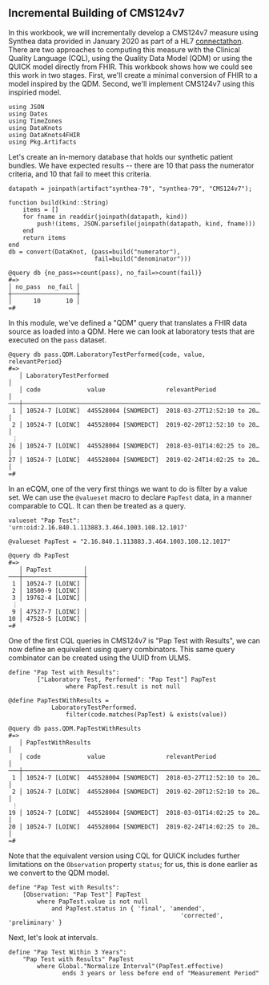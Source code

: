 ## Incremental Building of CMS124v7

In this workbook, we will incrementally develop a CMS124v7 measure using
Synthea data provided in January 2020 as part of a HL7 [connectathon](
https://github.com/DBCG/connectathon/tree/master/fhir3/supplemental-tests).
There are two approaches to computing this measure with the Clinical
Quality Language (CQL), using the Quality Data Model (QDM) or using the
QUICK model directly from FHIR. This workbook shows how we could see
this work in two stages. First, we'll create a minimal conversion of
FHIR to a model inspired by the QDM. Second, we'll implement CMS124v7
using this inspiried model.

    using JSON
    using Dates
    using TimeZones
    using DataKnots
    using DataKnots4FHIR
    using Pkg.Artifacts

Let's create an in-memory database that holds our synthetic patient
bundles. We have expected results -- there are 10 that pass the
numerator criteria, and 10 that fail to meet this criteria.

    datapath = joinpath(artifact"synthea-79", "synthea-79", "CMS124v7");

    function build(kind::String)
        items = []
        for fname in readdir(joinpath(datapath, kind))
            push!(items, JSON.parsefile(joinpath(datapath, kind, fname)))
        end
        return items
    end
    db = convert(DataKnot, (pass=build("numerator"),
                            fail=build("denominator")))

    @query db {no_pass=>count(pass), no_fail=>count(fail)}
    #=>
    │ no_pass  no_fail │
    ┼──────────────────┼
    │      10       10 │
    =#

In this module, we've defined a "QDM" query that translates a FHIR data
source as loaded into a QDM. Here we can look at laboratory tests that
are executed on the `pass` dataset.

    @query db pass.QDM.LaboratoryTestPerformed{code, value, relevantPeriod}
    #=>
       │ LaboratoryTestPerformed                                          │
       │ code             value                 relevantPeriod            │
    ───┼──────────────────────────────────────────────────────────────────┼
     1 │ 10524-7 [LOINC]  445528004 [SNOMEDCT]  2018-03-27T12:52:10 to 20…│
     2 │ 10524-7 [LOINC]  445528004 [SNOMEDCT]  2019-02-20T12:52:10 to 20…│
     ⋮
    26 │ 10524-7 [LOINC]  445528004 [SNOMEDCT]  2018-03-01T14:02:25 to 20…│
    27 │ 10524-7 [LOINC]  445528004 [SNOMEDCT]  2019-02-24T14:02:25 to 20…│
    =#

In an eCQM, one of the very first things we want to do is filter by a
value set. We can use the `@valueset` macro to declare `PapTest` data,
in a manner comparable to CQL. It can then be treated as a query.

```CQL
valueset "Pap Test": 'urn:oid:2.16.840.1.113883.3.464.1003.108.12.1017'
```

    @valueset PapTest = "2.16.840.1.113883.3.464.1003.108.12.1017"

    @query db PapTest
    #=>
       │ PapTest         │
    ───┼─────────────────┼
     1 │ 10524-7 [LOINC] │
     2 │ 18500-9 [LOINC] │
     3 │ 19762-4 [LOINC] │
     ⋮
     9 │ 47527-7 [LOINC] │
    10 │ 47528-5 [LOINC] │
    =#

One of the first CQL queries in CMS124v7 is "Pap Test with Results", we
can now define an equivalent using query combinators. This same query
combinator can be created using the UUID from ULMS.

```CQL
define "Pap Test with Results":
        ["Laboratory Test, Performed": "Pap Test"] PapTest
                where PapTest.result is not null
```

    @define PapTestWithResults =
                LaboratoryTestPerformed.
                    filter(code.matches(PapTest) & exists(value))

    @query db pass.QDM.PapTestWithResults
    #=>
       │ PapTestWithResults                                               │
       │ code             value                 relevantPeriod            │
    ───┼──────────────────────────────────────────────────────────────────┼
     1 │ 10524-7 [LOINC]  445528004 [SNOMEDCT]  2018-03-27T12:52:10 to 20…│
     2 │ 10524-7 [LOINC]  445528004 [SNOMEDCT]  2019-02-20T12:52:10 to 20…│
     ⋮
    19 │ 10524-7 [LOINC]  445528004 [SNOMEDCT]  2018-03-01T14:02:25 to 20…│
    20 │ 10524-7 [LOINC]  445528004 [SNOMEDCT]  2019-02-24T14:02:25 to 20…│
    =#

Note that the equivalent version using CQL for QUICK includes further
limitations on the `Observation` property `status`; for us, this is done
earlier as we convert to the QDM model.

```CQL
define "Pap Test with Results":
	[Observation: "Pap Test"] PapTest
		where PapTest.value is not null
			and PapTest.status in { 'final', 'amended',
                                                'corrected', 'preliminary' }
```

Next, let's look at intervals.

```CQL
define "Pap Test Within 3 Years":
	"Pap Test with Results" PapTest
		where Global."Normalize Interval"(PapTest.effective)
               ends 3 years or less before end of "Measurement Period"
```
